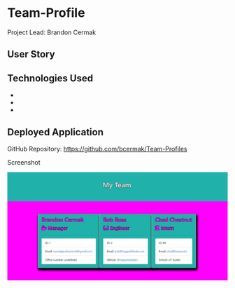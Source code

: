 # Team-Profile

<p>Project Lead: Brandon Cermak</P>

## User Story ##



## Technologies Used ##
* 
* 
* 

## Deployed Application ##



GitHub Repository: https://github.com/bcermak/Team-Profiles

Screenshot

<img src = "assets\appscreenshot.JPG" alt = "screenshot">

